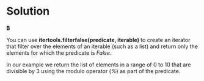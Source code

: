 # Solution

**B**

You can use **itertools.filterfalse(predicate, iterable)** to create an iterator that filter over the elements of an iterable (such as a list) and 
return only the elements for which the predicate is *False*.

In our example we return the list of elements in a range of 0 to 10 that are divisible by 3 using the modulo operator (*%*) as part of the predicate.